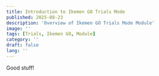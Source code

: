 ```yaml
---
title: Introduction to Ikemen GO Trials Mode
published: 2025-08-23
description: 'Overview of Ikemen GO Trials Mode Module'
image: ''
tags: [Trials, Ikemen GO, Module]
category: ''
draft: false 
lang: ''
---
```


Good stuff!